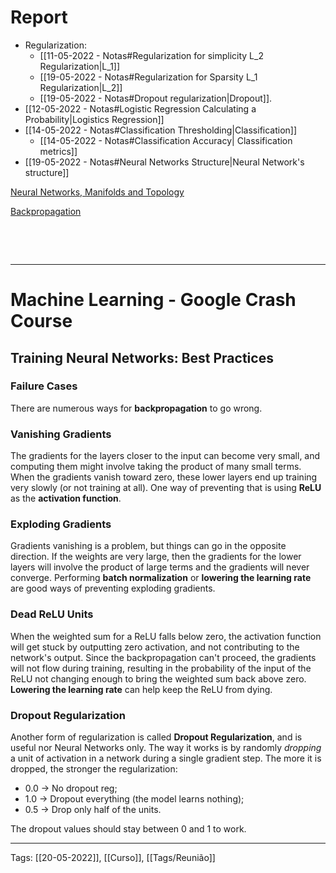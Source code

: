 #  Report
- Regularization:
	- [[11-05-2022 - Notas#Regularization for simplicity L_2 Regularization|L_1]]
	- [[19-05-2022 - Notas#Regularization for Sparsity L_1 Regularization|L_2]]
	- [[19-05-2022 - Notas#Dropout regularization|Dropout]].
- [[12-05-2022 - Notas#Logistic Regression Calculating a Probability|Logistics Regression]]
- [[14-05-2022 - Notas#Classification Thresholding|Classification]]
	- [[14-05-2022 - Notas#Classification Accuracy| Classification metrics]]
- [[19-05-2022 - Notas#Neural Networks Structure|Neural Network's structure]]

[Neural Networks, Manifolds and Topology](https://colah.github.io/posts/2014-03-NN-Manifolds-Topology/)

[Backpropagation](https://developers-dot-devsite-v2-prod.appspot.com/machine-learning/crash-course/backprop-scroll)

&nbsp;

&nbsp;


---
# Machine Learning - Google Crash Course
## Training Neural Networks: Best Practices
### Failure Cases
There are numerous ways for **backpropagation** to go wrong.

### Vanishing Gradients
The gradients for the layers closer to the input can become very small, and computing them might involve taking the product of many small terms. When the gradients vanish toward zero, these lower layers end up training very slowly (or not training at all). One way of preventing that is using **ReLU** as the **activation function**.

### Exploding Gradients
Gradients vanishing is a problem, but things can go in the opposite direction. If the weights are very large, then the gradients for the lower layers will involve the product of large terms and the gradients will never converge. Performing **batch normalization** or **lowering the learning rate** are good ways of preventing exploding gradients.

### Dead ReLU Units
When the weighted sum for a ReLU falls below zero, the activation function will get stuck by outputting zero activation, and not contributing to the network's output. Since the backpropagation can't proceed, the gradients will not flow during training, resulting in the probability of the input of the ReLU not changing enough to bring the weighted sum back above zero. **Lowering the learning rate** can help keep the ReLU from dying.

### Dropout Regularization
Another form of regularization is called **Dropout Regularization**, and is useful nor Neural Networks only. The way it works is by randomly *dropping* a unit of activation in a network during a single gradient step. The more it is dropped, the stronger the regularization:
- 0.0 -> No dropout reg;
- 1.0 -> Dropout everything (the model learns nothing);
- 0.5 -> Drop only half of the units.

The dropout values should stay between 0 and 1 to work.

---
Tags:
[[20-05-2022]], [[Curso]], [[Tags/Reunião]]